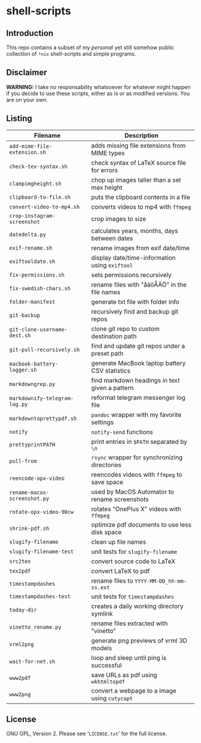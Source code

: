 shell-scripts
=============

Introduction
------------
This repo contains a subset of my *personal* yet still somehow public
collection of `*nix` shell-scripts and simple programs.


Disclaimer
----------
**WARNING:**
I take no responsability whatsoever for whatever might happen if you decide to
use these scripts, either as is or as modified versions.  You are on your own.


Listing
-------

| **Filename**                  | **Description**                                |
| ----------------------------- | ---------------------------------------------- |
| `add-mime-file-extension.sh`  | adds missing file extensions from MIME types   |
| `check-tex-syntax.sh`         | check syntax of LaTeX source file for errors   |
| `clampimgheight.sh`           | chop up images taller than a set max height    |
| `clipboard-to-file.sh`        | puts the clipboard contents in a file          |
| `convert-video-to-mp4.sh`     | converts videos to mp4 with `ffmpeg`           |
| `crop-instagram-screenshot`   | crop images to size                            |
| `datedelta.py`                | calculates years, months, days between dates   |
| `exif-rename.sh`              | rename images from exif date/time              |
| `exiftooldate.sh`             | display date/time-information using `exiftool` |
| `fix-permissions.sh`          | sets permissions recursively                   |
| `fix-swedish-chars.sh`        | rename files with "åäöÅÄÖ" in the file names   |
| `folder-manifest`             | generate txt file with folder info             |
| `git-backup`                  | recursively find and backup git repos          |
| `git-clone-username-dest.sh`  | clone git repo to custom destination path      |
| `git-pull-recursively.sh`     | find and update git repos under a preset path  |
| `macbook-battery-logger.sh`   | generate MacBook laptop battery CSV statistics |
| `markdowngrep.py`             | find markdown headings in text given a pattern |
| `markdownify-telegram-log.py` | reformat telegram messenger log file           |
| `markdowntoprettypdf.sh`      | `pandoc` wrapper with my favorite settings     |
| `notify`                      | `notify-send` functions                        |
| `prettyprintPATH`             | print entries in `$PATH` separated by `\n`     |
| `pull-from`                   | `rsync` wrapper for synchronizing directories  |
| `reencode-opx-video`          | reencodes videos with `ffmpeg` to save space   |
| `rename-macos-screenshot.py`  | used by MacOS Automator to rename screenshots  |
| `rotate-opx-video-90cw`       | rotates "OnePlus X" videos with `ffmpeg`       |
| `shrink-pdf.sh`               | optimize pdf documents to use less disk space  |
| `slugify-filename`            | clean up file names                            |
| `slugify-filename-test`       | unit tests for `slugify-filename`              |
| `src2tex`                     | convert source code to LaTeX                   |
| `tex2pdf`                     | convert LaTeX to pdf                           |
| `timestampdashes`             | rename files to `YYYY-MM-DD_hh-mm-ss.ext`      |
| `timestampdashes-test`        | unit tests for `timestampdashes`               |
| `today-dir`                   | creates a daily working directory symlink      |
| `vinetto_rename.py`           | rename files extracted with "vinetto"          |
| `vrml2png`                    | generate png previews of vrml 3D models        |
| `wait-for-net.sh`             | loop and sleep until ping is successful        |
| `www2pdf`                     | save URLs as pdf using `wkhtmltopdf`           |
| `www2png`                     | convert a webpage to a image using `cutycapt`  |


License
-------
GNU GPL, Version 2.  Please see '`LICENSE.txt`' for the full license.
